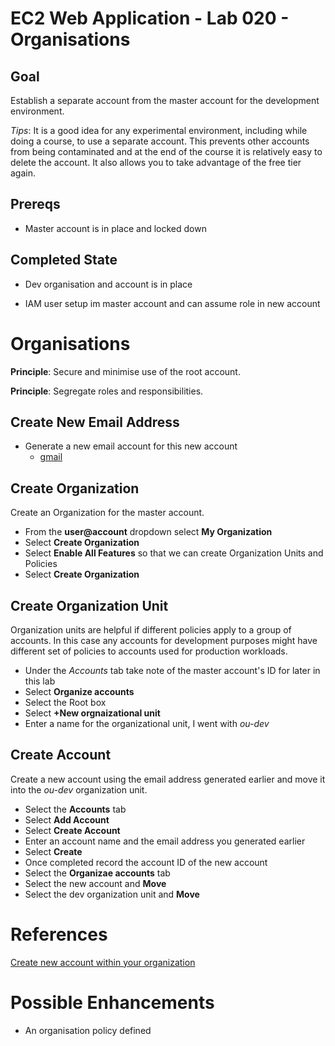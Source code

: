 # EC2 Web Application - Lab 020 - Organisations

## Goal

Establish a separate account from the master account for the development environment. 

*Tips*: It is a good idea for any experimental environment, including while doing a course, to use a separate account. This prevents other accounts from being contaminated and at the end of the course it is relatively easy to delete the account. It also allows you to take advantage of the free tier again.

## Prereqs
* Master account is in place and locked down

## Completed State
* Dev organisation and account is in place

* IAM user setup im master account and can assume role in new account

# Organisations

**Principle**: Secure and minimise use of the root account.

**Principle**: Segregate roles and responsibilities.

## Create New Email Address

* Generate a new email account for this new account
  * [gmail](https://accounts.google.com/SignUp?hl=en)

## Create Organization

Create an Organization for the master account.

* From the **user@account** dropdown select **My Organization**
* Select **Create Organization**
* Select **Enable All Features** so that we can create Organization Units and Policies
* Select **Create Organization**

## Create Organization Unit

Organization units are helpful if different policies apply to a group of accounts. In this case any accounts for development purposes might have different set of policies to accounts used for production workloads.

* Under the *Accounts* tab take note of the master account's ID for later in this lab
* Select **Organize accounts**
* Select the Root box
* Select **+New orgnaizational unit**
* Enter a name for the organizational unit, I went with *ou-dev*

## Create Account

Create a new account using the email address generated earlier and move it into the *ou-dev* organization unit.

* Select the **Accounts** tab
* Select **Add Account**
* Select **Create Account**
* Enter an account name and the email address you generated earlier
* Select **Create**
* Once completed record the account ID of the new account
* Select the **Organizae accounts** tab
* Select the new account and **Move**
* Select the dev organization unit and **Move**

# References

[Create new account within your organization](http://docs.aws.amazon.com/organizations/latest/userguide/orgs_manage_accounts_create.html#orgs_manage_accounts_create-new)

# Possible Enhancements
* An organisation policy defined